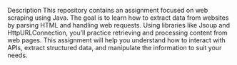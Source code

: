 Description
This repository contains an assignment focused on web scraping using Java. The goal is to learn how to extract data from websites by parsing HTML and handling web requests. Using libraries like Jsoup and HttpURLConnection, you’ll practice retrieving and processing content from web pages. This assignment will help you understand how to interact with APIs, extract structured data, and manipulate the information to suit your needs.
